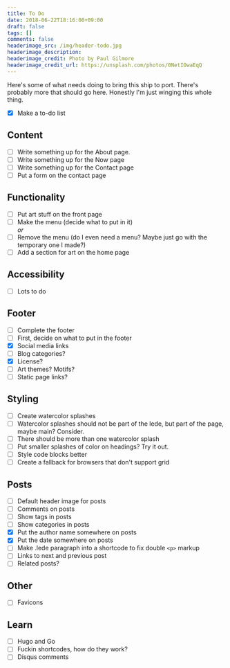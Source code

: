 ```yaml
---
title: To Do
date: 2018-06-22T18:16:00+09:00
draft: false
tags: []
comments: false
headerimage_src: /img/header-todo.jpg
headerimage_description:
headerimage_credit: Photo by Paul Gilmore
headerimage_credit_url: https://unsplash.com/photos/0NetIOwaEqQ
---
```


Here's some of what needs doing to bring this ship to port. There's probably more that should go here. Honestly I'm just winging this whole thing.
<!--more-->

- [x] Make a to-do list

## Content

- [ ] Write something up for the About page.
- [ ] Write something up for the Now page
- [ ] Write something up for the Contact page
- [ ] Put a form on the contact page

## Functionality

- [ ] Put art stuff on the front page
- [ ] Make the menu (decide what to put in it)  
_or_
- [ ] Remove the menu (do I even need a menu? Maybe just go with the temporary one I made?)
- [ ] Add a section for art on the home page

## Accessibility

- [ ] Lots to do

## Footer

- [ ] Complete the footer
- [ ] First, decide on what to put in the footer
- [x] Social media links
- [ ] Blog categories?
- [x] License?
- [ ] Art themes? Motifs?
- [ ] Static page links?

## Styling

- [ ] Create watercolor splashes
- [ ] Watercolor splashes should not be part of the lede, but part of the page, maybe main? Consider.
- [ ] There should be more than one watercolor splash
- [ ] Put smaller splashes of color on headings? Try it out.
- [ ] Style code blocks better
- [ ] Create a fallback for browsers that don't support grid

## Posts

- [ ] Default header image for posts
- [ ] Comments on posts
- [ ] Show tags in posts
- [ ] Show categories in posts
- [x] Put the author name somewhere on posts
- [x] Put the date somewhere on posts
- [ ] Make .lede paragraph into a shortcode to fix double `<p>` markup
- [ ] Links to next and previous post
- [ ] Related posts?

## Other

- [ ] Favicons

## Learn

- [ ] Hugo and Go
- [ ] Fuckin shortcodes, how do they work?
- [ ] Disqus comments
